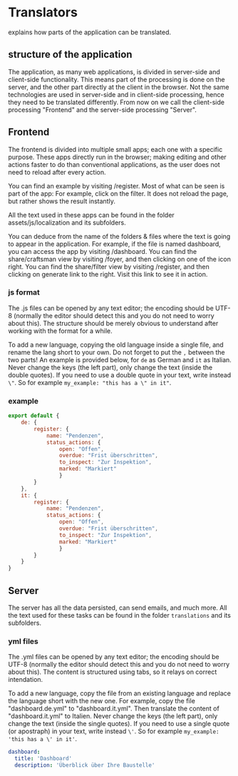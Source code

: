 # Translators
explains how parts of the application can be translated.

## structure of the application
The application, as many web applications, is divided in server-side and client-side functionality. 
This means part of the processing is done on the server, and the other part directly at the client in the browser.
Not the same technologies are used in server-side and in client-side processing, hence they need to be translated differently. 
From now on we call the client-side processing "Frontend" and the server-side processing "Server".

## Frontend
The frontend is divided into multiple small apps; each one with a specific purpose. 
These apps directly run in the browser; making editing and other actions faster to do than conventional applications, as the user does not need to reload after every action.

You can find an example by visiting /register. 
Most of what can be seen is part of the app: For example, click on the filter. It does not reload the page, but rather shows the result instantly.

All the text used in these apps can be found in the folder assets/js/localization and its subfolders.

You can deduce from the name of the folders & files where the text is going to appear in the application.
For example, if the file is named dashboard, you can access the app by visiting /dashboard.
You can find the share/craftsman view by visiting /foyer, and then clicking on one of the icon right.
You can find the share/filter view by visiting /register, and then clicking on generate link to the right. Visit this link to see it in action.

### js format
The .js files can be opened by any text editor; the encoding should be UTF-8 (normally the editor should detect this and you do not need to worry about this).
The structure should be merely obvious to understand after working with the format for a while.

To add a new language, copying the old language inside a single file, and rename the lang short to your own. Do not forget to put the `,` between the two parts!
An example is provided below, for `de` as German and `it` as Italian.
Never change the keys (the left part), only change the text (inside the double quotes). 
If you need to use a double quote in your text, write instead `\"`. So for example `my_example: "this has a \" in it"`.

### example

```js
export default {
    de: {
        register: {
            name: "Pendenzen",
            status_actions: {
                open: "Offen",
                overdue: "Frist überschritten",
                to_inspect: "Zur Inspektion",
                marked: "Markiert"
				}
        }
	},
    it: {
        register: {
            name: "Pendenzen",
            status_actions: {
                open: "Offen",
                overdue: "Frist überschritten",
                to_inspect: "Zur Inspektion",
                marked: "Markiert"
				}
        }
	}
}
```

## Server
The server has all the data persisted, can send emails, and much more.
All the text used for these tasks can be found in the folder `translations` and its subfolders. 

### yml files
The .yml files can be opened by any text editor; the encoding should be UTF-8 (normally the editor should detect this and you do not need to worry about this).
The content is structured using tabs, so it relays on correct intendation.

To add a new language, copy the file from an existing language and replace the language short with the new one.
For example, copy the file "dashboard.de.yml" to "dashboard.it.yml". Then translate the content of "dashboard.it.yml" to Italien.
Never change the keys (the left part), only change the text (inside the single quotes). 
If you need to use a single quote (or apostraph) in your text, write instead `\'`. So for example `my_example: 'this has a \' in it'`.

```yml
dashboard:
  title: 'Dashboard'
  description: 'Überblick über Ihre Baustelle'
```